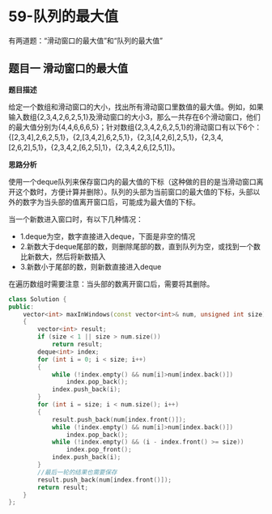 # 59-队列的最大值

有两道题：“滑动窗口的最大值”和“队列的最大值”

## 题目一 滑动窗口的最大值

**题目描述**

给定一个数组和滑动窗口的大小，找出所有滑动窗口里数值的最大值。例如，如果输入数组{2,3,4,2,6,2,5,1}及滑动窗口的大小3，那么一共存在6个滑动窗口，他们的最大值分别为{4,4,6,6,6,5}；针对数组{2,3,4,2,6,2,5,1}的滑动窗口有以下6个：{[2,3,4],2,6,2,5,1}，{2,[3,4,2],6,2,5,1}，{2,3,[4,2,6],2,5,1}，{2,3,4,[2,6,2],5,1}，{2,3,4,2,[6,2,5],1}，{2,3,4,2,6,[2,5,1]}。

**思路分析**

使用一个deque队列来保存窗口内的最大值的下标（这种做的目的是当滑动窗口离开这个数时，方便计算并删除）。队列的头部为当前窗口的最大值的下标，头部以外的数字为当头部的值离开窗口后，可能成为最大值的下标。

当一个新数进入窗口时，有以下几种情况：

- 1.deque为空，数字直接进入deque，下面是非空的情况
- 2.新数大于deque尾部的数，则删除尾部的数，直到队列为空，或找到一个数比新数大，然后将新数插入
- 3.新数小于尾部的数，则新数直接进入deque

在遍历数组时需要注意：当头部的数离开窗口后，需要将其删除。

```c++
class Solution {
public:
	vector<int> maxInWindows(const vector<int>& num, unsigned int size)
	{
		vector<int> result;
		if (size < 1 || size > num.size())
			return result;
		deque<int> index;
		for (int i = 0; i < size; i++)
		{
			while (!index.empty() && num[i]>num[index.back()])
				index.pop_back();
			index.push_back(i);
		}
		for (int i = size; i < num.size(); i++)
		{
			result.push_back(num[index.front()]);
			while (!index.empty() && num[i]>num[index.back()])
				index.pop_back();
			while (!index.empty() && (i - index.front() >= size))
				index.pop_front();
			index.push_back(i);
		}
        //最后一轮的结果也需要保存
		result.push_back(num[index.front()]);
		return result;
	}
};
```

